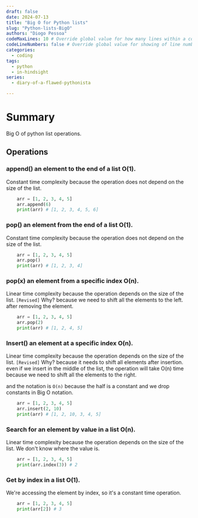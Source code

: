 ```yaml
---
draft: false
date: 2024-07-13
title: "Big O for Python lists"
slug: "Python-lists-BigO"
authors: "Diogo Pessoa"
codeMaxLines: 10 # Override global value for how many lines within a code block before auto-collapsing.
codeLineNumbers: false # Override global value for showing of line numbers within code block.
categories:
  - coding
tags:
  - python
  - in-hindsight
series:
  - diary-of-a-flawed-pythonista

---
```


# Summary

Big O of python list operations.

## Operations

### append() an element to the end of a list O(1).

Constant time complexity because the operation does not depend on the size of the list.

```python
    arr = [1, 2, 3, 4, 5]
    arr.append(6)
    print(arr) # [1, 2, 3, 4, 5, 6]
```

### pop() an element from the end of a list O(1).

Constant time complexity because the operation does not depend on the size of the list.

```python
    arr = [1, 2, 3, 4, 5]
    arr.pop()
    print(arr) # [1, 2, 3, 4]
```

### pop(x) an element from a specific index O(n).

Linear time complexity because the operation depends on the size of the list.
`[Revised]` Why? because we need to shift all the elements to the left. after removing
the element.

```python
    arr = [1, 2, 3, 4, 5]
    arr.pop(2)
    print(arr) # [1, 2, 4, 5]
```

### Insert() an element at a specific index O(n).

Linear time complexity because the operation depends on the size of the list.
`[Revised]` Why? because it needs to shift all elements after insertion.
even if we insert in the middle of the list, the operation will take O(n) time because
we need to shift all the elements to the right.

and the notation is `O(n)` because the half is a constant and we drop constants in Big O
notation.

```python
    arr = [1, 2, 3, 4, 5]
    arr.insert(2, 10)
    print(arr) # [1, 2, 10, 3, 4, 5]
```

### Search for an element by value in a list O(n).

Linear time complexity because the operation depends on the size of the list. We don't
know where the value is.

```python
    arr = [1, 2, 3, 4, 5]
    print(arr.index(3)) # 2
```

### Get by index in a list O(1).

We're accessing the element by index, so it's a constant time operation.

```python
    arr = [1, 2, 3, 4, 5]
    print(arr[2]) # 3
```

